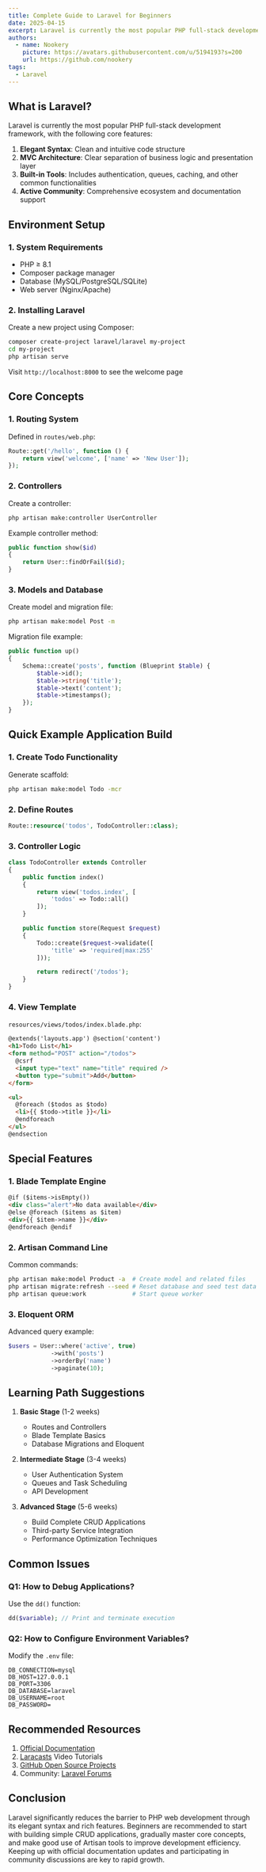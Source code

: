 ```yaml
---
title: Complete Guide to Laravel for Beginners
date: 2025-04-15
excerpt: Laravel is currently the most popular PHP full-stack development framework, featuring elegant syntax, MVC architecture, built-in tools, and an active community. This article covers Laravel's core features, environment setup, routing system, controllers, models and databases, quick example application build, special features, learning path suggestions, common issues, and recommended resources.
authors:
  - name: Nookery
    picture: https://avatars.githubusercontent.com/u/5194193?s=200
    url: https://github.com/nookery
tags:
  - Laravel
---
```


## What is Laravel?

Laravel is currently the most popular PHP full-stack development framework, with the following core features:

1. **Elegant Syntax**: Clean and intuitive code structure
2. **MVC Architecture**: Clear separation of business logic and presentation layer
3. **Built-in Tools**: Includes authentication, queues, caching, and other common functionalities
4. **Active Community**: Comprehensive ecosystem and documentation support

## Environment Setup

### 1. System Requirements

- PHP ≥ 8.1
- Composer package manager
- Database (MySQL/PostgreSQL/SQLite)
- Web server (Nginx/Apache)

### 2. Installing Laravel

Create a new project using Composer:

```bash
composer create-project laravel/laravel my-project
cd my-project
php artisan serve
```

Visit `http://localhost:8000` to see the welcome page

## Core Concepts

### 1. Routing System

Defined in `routes/web.php`:

```php
Route::get('/hello', function () {
    return view('welcome', ['name' => 'New User']);
});
```

### 2. Controllers

Create a controller:

```bash
php artisan make:controller UserController
```

Example controller method:

```php
public function show($id)
{
    return User::findOrFail($id);
}
```

### 3. Models and Database

Create model and migration file:

```bash
php artisan make:model Post -m
```

Migration file example:

```php
public function up()
{
    Schema::create('posts', function (Blueprint $table) {
        $table->id();
        $table->string('title');
        $table->text('content');
        $table->timestamps();
    });
}
```

## Quick Example Application Build

### 1. Create Todo Functionality

Generate scaffold:

```bash
php artisan make:model Todo -mcr
```

### 2. Define Routes

```php
Route::resource('todos', TodoController::class);
```

### 3. Controller Logic

```php
class TodoController extends Controller
{
    public function index()
    {
        return view('todos.index', [
            'todos' => Todo::all()
        ]);
    }

    public function store(Request $request)
    {
        Todo::create($request->validate([
            'title' => 'required|max:255'
        ]));

        return redirect('/todos');
    }
}
```

### 4. View Template

`resources/views/todos/index.blade.php`:

```html
@extends('layouts.app') @section('content')
<h1>Todo List</h1>
<form method="POST" action="/todos">
  @csrf
  <input type="text" name="title" required />
  <button type="submit">Add</button>
</form>

<ul>
  @foreach ($todos as $todo)
  <li>{{ $todo->title }}</li>
  @endforeach
</ul>
@endsection
```

## Special Features

### 1. Blade Template Engine

```html
@if ($items->isEmpty())
<div class="alert">No data available</div>
@else @foreach ($items as $item)
<div>{{ $item->name }}</div>
@endforeach @endif
```

### 2. Artisan Command Line

Common commands:

```bash
php artisan make:model Product -a  # Create model and related files
php artisan migrate:refresh --seed # Reset database and seed test data
php artisan queue:work             # Start queue worker
```

### 3. Eloquent ORM

Advanced query example:

```php
$users = User::where('active', true)
            ->with('posts')
            ->orderBy('name')
            ->paginate(10);
```

## Learning Path Suggestions

1. **Basic Stage** (1-2 weeks)

   - Routes and Controllers
   - Blade Template Basics
   - Database Migrations and Eloquent

2. **Intermediate Stage** (3-4 weeks)

   - User Authentication System
   - Queues and Task Scheduling
   - API Development

3. **Advanced Stage** (5-6 weeks)
   - Build Complete CRUD Applications
   - Third-party Service Integration
   - Performance Optimization Techniques

## Common Issues

### Q1: How to Debug Applications?

Use the `dd()` function:

```php
dd($variable); // Print and terminate execution
```

### Q2: How to Configure Environment Variables?

Modify the `.env` file:

```env
DB_CONNECTION=mysql
DB_HOST=127.0.0.1
DB_PORT=3306
DB_DATABASE=laravel
DB_USERNAME=root
DB_PASSWORD=
```

## Recommended Resources

1. [Official Documentation](https://laravel.com/docs)
2. [Laracasts](https://laracasts.com) Video Tutorials
3. [GitHub Open Source Projects](https://github.com/laravel)
4. Community: [Laravel Forums](https://laravel.io/forum)

## Conclusion

Laravel significantly reduces the barrier to PHP web development through its elegant syntax and rich features. Beginners are recommended to start with building simple CRUD applications, gradually master core concepts, and make good use of Artisan tools to improve development efficiency. Keeping up with official documentation updates and participating in community discussions are key to rapid growth.
